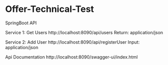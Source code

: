 # Offer-Technical-Test
SpringBoot API

Service 1: Get Users
http://localhost:8090/api/users
Return: application/json

Service 2: Add User
http://localhost:8090/api/registerUser
Input: application/json

Api Documentation 
http://localhost:8090/swagger-ui/index.html
